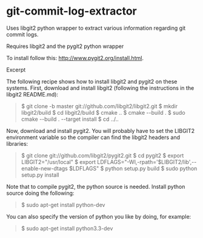 git-commit-log-extractor
========================

Uses libgit2 python wrapper to extract various information regarding git commit logs.

Requires libgit2 and the pygit2 python wrapper

To install follow this: http://www.pygit2.org/install.html.

Excerpt

The following recipe shows how to install libgit2 and pygit2 on these systems. First,
download and install libgit2 (following the instructions in the libgit2 README.md):

>$ git clone -b master git://github.com/libgit2/libgit2.git
>$ mkdir libgit2/build
>$ cd libgit2/build
>$ cmake ..
>$ cmake --build .
>$ sudo cmake --build . --target install
>$ cd ../..

Now, download and install pygit2. You will probably have to set the LIBGIT2 environment
variable so the compiler can find the libgit2 headers and libraries:

>$ git clone git://github.com/libgit2/pygit2.git
>$ cd pygit2
>$ export LIBGIT2="/usr/local"
>$ export LDFLAGS="-Wl,-rpath='$LIBGIT2/lib',--enable-new-dtags $LDFLAGS"
>$ python setup.py build
>$ sudo python setup.py install

Note that to compile pygit2, the python source is needed. Install python source doing the following:

>$ sudo apt-get install python-dev

You can also specify the version of python you like by doing, for example:

>$ sudo apt-get install python3.3-dev